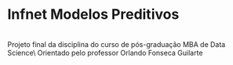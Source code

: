 # Infnet Modelos Preditivos
<br>
Projeto final da disciplina do curso de pós-graduação MBA de Data Science\
Orientado pelo professor Orlando Fonseca Guilarte

